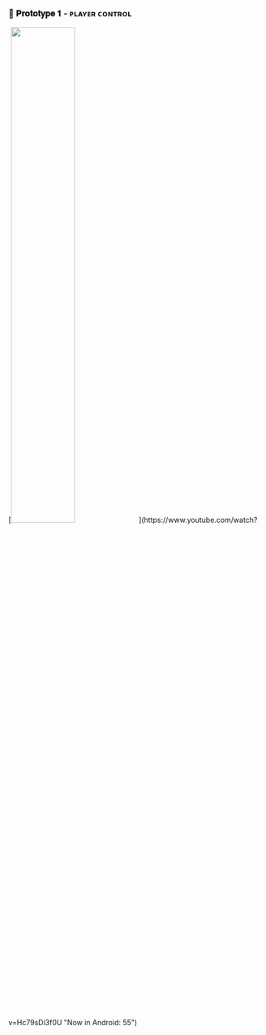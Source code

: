 <h3 align="left"> 🚗 𝐏𝐫𝐨𝐭𝐨𝐭𝐲𝐩𝐞 𝟏 - ᴘʟᴀʏᴇʀ ᴄᴏɴᴛʀᴏʟ </h3> 
[<img src="https://i.ytimg.com/vi/Hc79sDi3f0U/maxresdefault.jpg" width="50%">](https://www.youtube.com/watch?v=Hc79sDi3f0U "Now in Android: 55")
